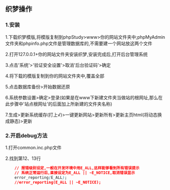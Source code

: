 ## 织梦操作

### 1.安装

1.下载织梦模版,将模版复制到phpStudy>www>你的网站文件夹中;phpMyAdmin文件夹和phpinfo.php文件是管理数据库的,不需要建一个网站放这两个文件

2.打开127.0.0.1+你的网站文件夹安装织梦,安装完成后,打开后台管理系统

3.点击'系统'>'验证安全设置'>取消'后台验证码'>确定

4.将下载的模版复制到你的网站文件夹中,覆盖全部

5.点击数据库备份>开始数据还原

6.系统参数设置>确定>登录(如果是在www下新建文件夹当做站的根网址,那么在此步骤中'站点根网址'的后面加上所新建的文件夹名称)

7.生成>更新系统缓存(打上√)>一键更新网站>更新所有>更新主页html(将动态换成静态)>更新

### 2.开启debug方法

1.打开common.inc.php文件

2.找到第12、13行
```css
	// 报错级别设定,一般在开发环境中用E_ALL,这样能够看到所有错误提示
	// 系统正常运行后,直接设定为E_ALL || ~E_NOTICE,取消错误显示
	error_reporting(E_ALL);
	//error_reporting(E_ALL || ~E_NOTICE);
```
